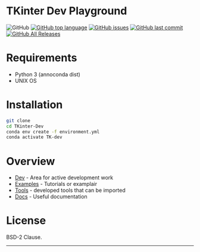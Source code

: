 # TKinter Dev Playground #

<!-- ![GitHub release](https://img.shields.io/github/release/cemachelen/TKinter-Dev.svg) -->

 ![GitHub](https://img.shields.io/github/license/cemachelen/TKinter-Dev.svg) [![GitHub top language](https://img.shields.io/github/languages/top/cemachelen/TKinter-Dev.svg)](https://github.com/cemachelen/TKinter-Dev) [![GitHub issues](https://img.shields.io/github/issues/cemachelen/TKinter-Dev.svg)](https://github.com/cemachelen/TKinter-Dev/issues) [![GitHub last commit](https://img.shields.io/github/last-commit/cemachelen/TKinter-Dev.svg)](https://github.com/cemachelen/TKinter-Dev/commits/master) [![GitHub All Releases](https://img.shields.io/github/downloads/cemachelen/TKinter-Dev/total.svg)](https://github.com/cemachelen/TKinter-Dev/releases)


# Requirements

* Python 3 (annoconda dist)
* UNIX OS

# Installation

```bash
git clone
cd TKinter-Dev
conda env create -f environment.yml
conda activate TK-dev
```

# Overview

* [Dev](Dev) - Area for active development work
* [Examples](Examples) - Tutorials or examplair
* [Tools](Tools) - developed tools that can be imported
* [Docs](Docs) - Useful documentation

# License

BSD-2 Clause.

<hr>
